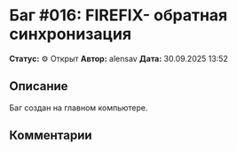 # Баг #016: FIREFIX-  обратная синхронизация 

**Статус:** ⚙️ Открыт
**Автор:** alensav
**Дата:** 30.09.2025 13:52

## Описание
Баг создан на главном компьютере.

## Комментарии

